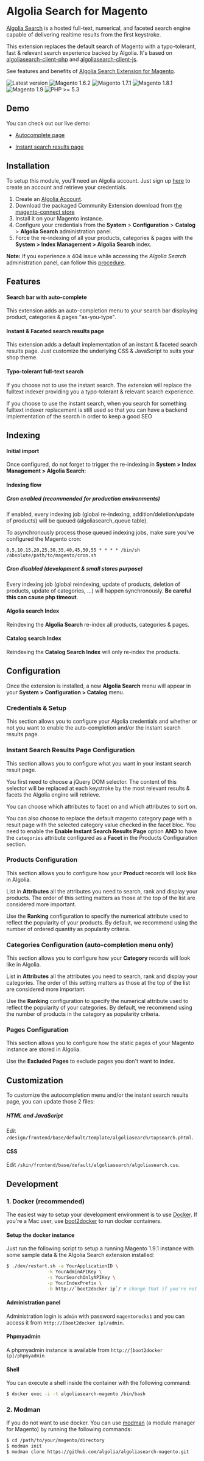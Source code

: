 Algolia Search for Magento
==================

[Algolia Search](http://www.algolia.com) is a hosted full-text, numerical, and faceted search engine capable of delivering realtime results from the first keystroke.

This extension replaces the default search of Magento with a typo-tolerant, fast & relevant search experience backed by Algolia. It's based on [algoliasearch-client-php](https://github.com/algolia/algoliasearch-client-php) and [algoliasearch-client-js](https://github.com/algolia/algoliasearch-client-js).

See features and benefits of [Algolia Search Extension for Magento](https://www.algolia.com/with/magento).

![Latest version](https://img.shields.io/badge/latest-1.2.2-green.svg)
![Magento 1.6.2](https://img.shields.io/badge/magento-1.6.2-blue.svg)
![Magento 1.7.1](https://img.shields.io/badge/magento-1.7.1-blue.svg)
![Magento 1.8.1](https://img.shields.io/badge/magento-1.8.1-blue.svg)
![Magento 1.9](https://img.shields.io/badge/magento-1.9-blue.svg)
![PHP >= 5.3](https://img.shields.io/badge/php-%3E=5.3-green.svg)

Demo
--------------

You can check out our live demo:

* [Autocomplete page](https://magento.algolia.com)

* [Instant search results page](https://magento.algolia.com/catalogsearch/result/?q=madison&instant=1#q=ma&page=0&refinements=%5B%5D&numerics_refinements=%7B%7D&index_name=%22magento_default_products%22)

Installation
--------------

To setup this module, you'll need an Algolia account. Just sign up [here](http://www.algolia.com/users/sign_up) to create an account and retrieve your credentials.

  1. Create an [Algolia Account](https://www.algolia.com/users/sign_up).
  2. Download the packaged Community Extension download from [the magento-connect store](http://www.magentocommerce.com/magento-connect/algolia-search-extension.html)
  3. Install it on your Magento instance.
  4. Configure your credentials from the **System** > **Configuration** > **Catalog** > **Algolia Search** administration panel.
  5. Force the re-indexing of all your products, categories & pages with the **System > Index Management > Algolia Search** index.

**Note:** If you experience a 404 issue while accessing the *Algolia Search* administration panel, can follow this [procedure](http://www.fanplayr.com/1415/magento-404-error-page-not-found-in-configuration/).

Features
--------

#### Search bar with auto-complete

This extension adds an auto-completion menu to your search bar displaying product, categories & pages "as-you-type".

#### Instant & Faceted search results page

This extension adds a default implementation of an instant & faceted search results page. Just customize the underlying CSS & JavaScript to suits your shop theme.

#### Typo-tolerant full-text search

If you choose not to use the instant search. The extension will replace the fulltext indexer providing you a typo-tolerant & relevant search experience.

If you choose to use the instant search, when you search for something fulltext indexer replacement is still used so that you can have a backend implementation of the search in order to keep a good SEO

Indexing
---------------

#### Initial import

Once configured, do not forget to trigger the re-indexing in **System > Index Management > Algolia Search**:

#### Indexing flow

##### Cron enabled (recommended for production environments)

If enabled, every indexing job (global re-indexing, addition/deletion/update of products) will be queued (algoliasearch_queue table).

To asynchronously process those queued indexing jobs, make sure you've configured the Magento cron:

```
0,5,10,15,20,25,30,35,40,45,50,55 * * * * /bin/sh /absolute/path/to/magento/cron.sh
```

##### Cron disabled (development & small stores purpose)

Every indexing job (global reindexing, update of products, deletion of products, update of categories, ...) will happen synchronously. **Be careful this can cause php timeout**.

#### Algolia search Index

Reindexing the **Algolia Search** re-index all products, categories & pages.

#### Catalog search Index

Reindexing the **Catalog Search Index** will only re-index the products.


Configuration
--------------

Once the extension is installed, a new **Algolia Search** menu will appear in your **System > Configuration > Catalog** menu.

### Credentials & Setup

This section allows you to configure your Algolia credentials and whether or not you want to enable the auto-completion and/or the instant search results page.

### Instant Search Results Page Configuration

This section allows you to configure what you want in your instant search result page.

You first need to choose a jQuery DOM selector. The content of this selector will be replaced at each keystroke by the most relevant results & facets the Algolia engine will retrieve.

You can choose which attributes to facet on and which attributes to sort on.

You can also choose to replace the default magento category page with a result page with the selected category value checked in the facet bloc. You need to enable the **Enable Instant Search Results Page** option **AND** to have the `categories` attribute configured as a **Facet** in the Products Configuration section.

### Products Configuration

This section allows you to configure how your **Product** records will look like in Algolia. 

List in **Attributes** all the attributes you need to search, rank and display your products. The order of this setting matters as those at the top of the list are considered more important.

Use the **Ranking** configuration to specify the numerical attribute used to reflect the popularity of your products. By default, we recommend using the number of ordered quantity as popularity criteria.

### Categories Configuration (auto-completion menu only)

This section allows you to configure how your **Category** records will look like in Algolia.

List in **Attributes** all the attributes you need to search, rank and display your categories. The order of this setting matters as those at the top of the list are considered more important.

Use the **Ranking** configuration to specify the numerical attribute used to reflect the popularity of your categories. By default, we recommend using the number of products in the category as popularity criteria.

### Pages Configuration

This section allows you to configure how the static pages of your Magento instance are stored in Algolia.

Use the **Excluded Pages** to exclude pages you don't want to index.


Customization
------------

To customize the autocompletion menu and/or the instant search results page, you can update those 2 files:

##### HTML and JavaScript

Edit ```/design/frontend/base/default/template/algoliasearch/topsearch.phtml```.

#### CSS

Edit ```/skin/frontend/base/default/algoliasearch/algoliasearch.css```.

Development
------------

### 1. Docker (recommended)

The easiest way to setup your development environment is to use [Docker](https://www.docker.com/). If you're a Mac user, use [boot2docker](http://boot2docker.io/) to run docker containers.

#### Setup the docker instance

Just run the following script to setup a running Magento 1.9.1 instance with some sample data & the Algolia Search extension installed:

```sh
$ ./dev/restart.sh -a YourApplicationID \
               -k YourAdminAPIKey \
               -s YourSearchOnlyAPIKey \
               -p YourIndexPrefix \
               -b http://`boot2docker ip`/ # change that if you're not using boot2docker
```

#### Administration panel

Administration login is `admin` with password `magentorocks1` and you can access it from `http://[boot2docker ip]/admin`.

#### Phpmyadmin

A phpmyadmin instance is available from `http://[boot2docker ip]/phpmyadmin`

#### Shell

You can execute a shell inside the container with the following command:

```sh
$ docker exec -i -t algoliasearch-magento /bin/bash
```

### 2. Modman

If you do not want to use docker. You can use [modman](https://github.com/colinmollenhour/modman) (a module manager for Magento) by running the following commands:

```sh
$ cd /path/to/your/magento/directory
$ modman init
$ modman clone https://github.com/algolia/algoliasearch-magento.git
```
